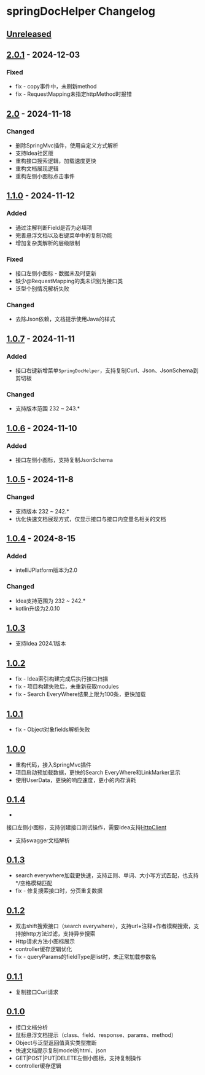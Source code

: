 <!-- Keep a Changelog guide -> https://keepachangelog.com -->

# springDocHelper Changelog

## [Unreleased]

## [2.0.1] - 2024-12-03

### Fixed
- fix - copy事件中，未刷新method
- fix - RequestMapping未指定httpMethod时报错


## [2.0] - 2024-11-18

### Changed

- 删除SpringMvc插件，使用自定义方式解析 
- 支持Idea社区版
- 重构接口搜索逻辑，加载速度更快
- 重构文档展现逻辑
- 重构左侧小图标点击事件

## [1.1.0] - 2024-11-12

### Added

- 通过注解判断Field是否为必填项
- 完善悬浮文档以及右键菜单中的复制功能
- 增加复杂类解析的层级限制

### Fixed

- 接口左侧小图标 - 数据未及时更新
- 缺少@RequestMapping的类未识别为接口类
- 泛型个别情况解析失败

### Changed

- 去除Json依赖，文档提示使用Java的样式

## [1.0.7] - 2024-11-11

### Added

- 接口右键新增菜单`SpringDocHelper`，支持复制Curl、Json、JsonSchema到剪切板

### Changed

- 支持版本范围 232 ~ 243.*

## [1.0.6] - 2024-11-10

### Added

- 接口左侧小图标，支持复制JsonSchema

## [1.0.5] - 2024-11-8

### Changed

- 支持版本 232 ~ 242.*
- 优化快速文档展现方式，仅显示接口与接口内变量名相关的文档

## [1.0.4] - 2024-8-15

### Added

- intelliJPlatform版本为2.0

### Changed

- Idea支持范围为 232 ~ 242.*
- kotlin升级为2.0.10

## [1.0.3]

- 支持Idea 2024.1版本

## [1.0.2]

- fix - Idea索引构建完成后执行接口扫描
- fix - 项目构建失败后，未重新获取modules
- fix - Search EveryWhere结果上限为100条，更快加载

## [1.0.1]

- fix - Object对象fields解析失败

## [1.0.0]

- 重构代码，接入SpringMvc插件
- 项目启动预加载数据，更快的Search EveryWhere和LinkMarker显示
- 使用UserData，更快的响应速度，更小的内存消耗

## [0.1.4]

-
接口左侧小图标，支持创建接口测试操作，需要Idea支持[HttpClient](https://www.jetbrains.com/help/idea/2023.3/http-client-in-product-code-editor.html)
- 支持swagger文档解析

## [0.1.3]

- search everywhere加载更快速，支持正则、单词、大小写方式匹配，也支持*/空格模糊匹配
- fix - 修复搜索接口时，分页重复数据

## [0.1.2]

- 双击shift搜索接口（search everywhere），支持url+注释+作者模糊搜索，支持按http方法过滤，支持异步搜索
- Http请求方法小图标展示
- controller缓存逻辑优化
- fix - queryParams的fieldType是list时，未正常加载参数名

## [0.1.1]

- 复制接口Curl请求

## [0.1.0]

- 接口文档分析
- 鼠标悬浮文档提示（class、field、response、params、method）
- Object与泛型返回值真实类型推断
- 快速文档提示复制model的html、json
- GET|POST|PUT|DELETE左侧小图标，支持复制操作
- controller缓存逻辑

[Unreleased]: https://github.com/OptimisticGeek/spring-doc-helper/compare/v1.0.6...HEAD

[2.0.1]: https://github.com/OptimisticGeek/spring-doc-helper/compare/v2.0...v2.0.1

[2.0]: https://github.com/OptimisticGeek/spring-doc-helper/compare/v1.1.0...v2.0

[1.1.0]: https://github.com/OptimisticGeek/spring-doc-helper/compare/v1.0.7...v1.1.0

[1.0.7]: https://github.com/OptimisticGeek/spring-doc-helper/compare/v1.0.6...v1.0.7

[1.0.6]: https://github.com/OptimisticGeek/spring-doc-helper/compare/v1.0.5...v1.0.6

[1.0.5]: https://github.com/OptimisticGeek/spring-doc-helper/compare/v1.0.4...v1.0.5

[1.0.4]: https://github.com/OptimisticGeek/spring-doc-helper/compare/v1.0.3...v1.0.4

[1.0.3]: https://github.com/OptimisticGeek/spring-doc-helper/compare/v1.0.2...v1.0.3

[1.0.2]: https://github.com/OptimisticGeek/spring-doc-helper/compare/v1.0.1...v1.0.2

[1.0.1]: https://github.com/OptimisticGeek/spring-doc-helper/compare/v1.0.0...v1.0.1

[1.0.0]: https://github.com/OptimisticGeek/spring-doc-helper/compare/v0.1.4...v1.0.0

[0.1.4]: https://github.com/OptimisticGeek/spring-doc-helper/compare/v0.1.3...v0.1.4

[0.1.3]: https://github.com/OptimisticGeek/spring-doc-helper/compare/v0.1.2...v0.1.3

[0.1.2]: https://github.com/OptimisticGeek/spring-doc-helper/compare/v0.1.1...v0.1.2

[0.1.1]: https://github.com/OptimisticGeek/spring-doc-helper/compare/v0.1.0...v0.1.1

[0.1.0]: https://github.com/OptimisticGeek/spring-doc-helper/commits/v0.1.0
